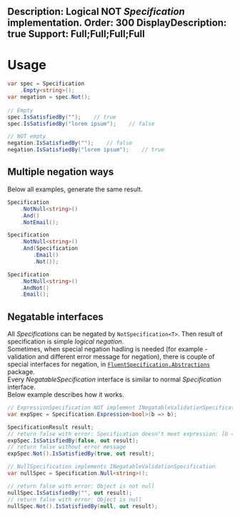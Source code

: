 Description: Logical NOT <i>Specification</i> implementation.
Order: 300
DisplayDescription: true
Support: Full;Full;Full;Full
---

# Usage

```csharp
var spec = Specification
    .Empty<string>();
var negation = spec.Not();
    
// Empty
spec.IsSatisfiedBy("");    // true
spec.IsSatisfiedBy("lorem ipsum");    // false

// NOT empty
negation.IsSatisfiedBy("");    // false
negation.IsSatisfiedBy("lorem ipsum");    // true
```

## Multiple negation ways

Below all examples, generate the same result.

```csharp
Specification
    .NotNull<string>()
    .And()
    .NotEmail();

Specification
    .NotNull<string>()
    .And(Specification
        .Email()
        .Not());

Specification
    .NotNull<string>()
    .AndNot()
    .Email();
```

## Negatable interfaces

All *Specifications* can be negated by `NotSpecification<T>`. Then result of specification is simple *logical negation*.  
Sometimes, when special negation hadling is needed (for example - validation and different error message for negation),
there is couple of special interfaces for negation, in [`FluentSpecification.Abstractions`](/FluentSpecification/api/FluentSpecification.Abstractions/) package.  
Every *NegatableSpecification* interface is similar to normal *Specification* interface.  
Below example describes how it works.

```csharp
// ExpressionSpecification NOT implement INegatableValidationSpecification
var expSpec = Specification.Expression<bool>(b => b);

SpecificationResult result;
// return false with error: Specification doesn't meet expression: [b => b]
expSpec.IsSatisfiedBy(false, out result);
// return false without error message
expSpec.Not().IsSatisfiedBy(true, out result);

// NullSpecification implements INegatableValidationSpecification
var nullSpec = Specification.Null<string>();

// return false with error: Object is not null
nullSpec.IsSatisfiedBy("", out result);
// return false with error: Object is null
nullSpec.Not().IsSatisfiedBy(null, out result);
```